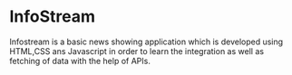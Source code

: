 # InfoStream
Infostream is a basic news showing application which is developed using HTML,CSS ans Javascript in order to learn the integration as well as fetching of data with the help of APIs.
